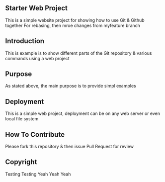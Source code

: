 ## Starter Web Project
This is a simple website project for showing how to use Git & Github together
For rebasing, then mroe changes from myfeature branch
## Introduction
This is example is to show different parts of the Git repository & various commands using a web project
## Purpose
As stated above, the main purpose is to provide simpl examples
## Deployment
This is a simple web project, deployment can be on any web server or even local file system
## How To Contribute
Please fork this repository & then issue Pull Request for review
## Copyright

Testing Testing 
Yeah Yeah Yeah
